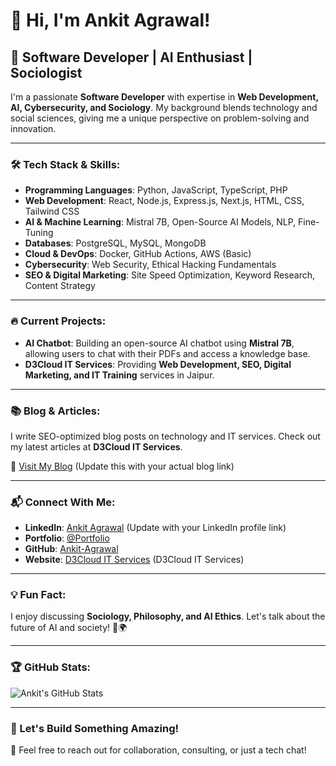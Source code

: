 # 👋 Hi, I'm Ankit Agrawal!

## 🚀 Software Developer | AI Enthusiast | Sociologist

I'm a passionate **Software Developer** with expertise in **Web Development, AI, Cybersecurity, and Sociology**. My background blends technology and social sciences, giving me a unique perspective on problem-solving and innovation.

---

### 🛠️ Tech Stack & Skills:
- **Programming Languages**: Python, JavaScript, TypeScript, PHP
- **Web Development**: React, Node.js, Express.js, Next.js, HTML, CSS, Tailwind CSS
- **AI & Machine Learning**: Mistral 7B, Open-Source AI Models, NLP, Fine-Tuning
- **Databases**: PostgreSQL, MySQL, MongoDB
- **Cloud & DevOps**: Docker, GitHub Actions, AWS (Basic)
- **Cybersecurity**: Web Security, Ethical Hacking Fundamentals
- **SEO & Digital Marketing**: Site Speed Optimization, Keyword Research, Content Strategy

---

### 🔥 Current Projects:
- **AI Chatbot**: Building an open-source AI chatbot using **Mistral 7B**, allowing users to chat with their PDFs and access a knowledge base.
- **D3Cloud IT Services**: Providing **Web Development, SEO, Digital Marketing, and IT Training** services in Jaipur.

---

### 📚 Blog & Articles:
I write SEO-optimized blog posts on technology and IT services. Check out my latest articles at **D3Cloud IT Services**.

🔗 [Visit My Blog](/) (Update this with your actual blog link)

---

### 📬 Connect With Me:
- **LinkedIn**: [Ankit Agrawal](https://linkedin.com/in/ankitagr09) (Update with your LinkedIn profile link)
- **Portfolio**: [@Portfolio](https://ankitagr09.github.io/)
- **GitHub**: [Ankit-Agrawal](https://github.com/ankitagr09)
- **Website**: [D3Cloud IT Services](https://dtcit.in) (D3Cloud IT Services)

---

### 💡 Fun Fact:
I enjoy discussing **Sociology, Philosophy, and AI Ethics**. Let's talk about the future of AI and society! 🤖🌍

---

### 🏆 GitHub Stats:
![Ankit's GitHub Stats](https://github-readme-stats.vercel.app/api?username=Ankit-Agrawal&show_icons=true&theme=radical)

---

### 🚀 Let's Build Something Amazing!
💬 Feel free to reach out for collaboration, consulting, or just a tech chat!
